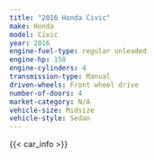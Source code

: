 ```yaml
---
title: "2016 Honda Civic"
make: Honda
model: Civic
year: 2016
engine-fuel-type: regular unleaded
engine-hp: 158
engine-cylinders: 4
transmission-type: Manual
driven-wheels: Front wheel drive
number-of-doors: 4
market-category: N/A
vehicle-size: Midsize
vehicle-style: Sedan
---
```


{{< car_info >}}
